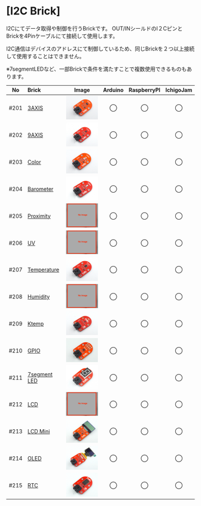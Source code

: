 # [I2C Brick]

I2Cにてデータ取得や制御を行うBrickです。
OUT/INシールドのI２CピンとBrickを4Pinケーブルにて接続して使用します。

I2C通信はデバイスのアドレスにて制御しているため、同じBrickを２つ以上接続して使用することはできません。

※7segmentLEDなど、一部Brickで条件を満たすことで複数使用できるものもあります。

|No|Brick|Image|Arduino|RaspberryPI|IchigoJam|
|:--:|:--|:--:|:--:|:--:|:--:|
|#201|[3AXIS](201_brick_i2c_3axis.md)|<img src="/img/200_i2c/product/201_3axis_product.jpg" width="150">|◯|◯|◯|
|#202|[9AXIS](202_brick_i2c_9axis.md)|<img src="/img/200_i2c/product/202_9axis_product.jpg" width="150">|◯|◯|◯|
|#203|[Color](203_brick_i2c_color.md)|<img src="/img/200_i2c/product/203_color_product.jpg" width="150">|◯|◯|◯|
|#204|[Barometer](204_brick_i2c_barometer.md)|<img src="/img/200_i2c/product/204_barometer_product.jpg" width="150">|◯|◯|◯|
|#205|[Proximity](205_brick_i2c_proximity.md)|<img src="/img/200_i2c/product/205_proximity_product.jpg" width="150">|◯|◯|◯|
|#206|[UV](206_brick_i2c_uv.md)|<img src="/img/200_i2c/product/206_uv_product.jpg" width="150">|◯|◯|◯|
|#207|[Temperature](207_brick_i2c_temperature.md) |<img src="/img/200_i2c/product/207_temperature_product.jpg" width="150">|◯|◯|◯|
|#208|[Humidity](208_brick_i2c_humidity.md)|<img src="/img/200_i2c/product/208_humidity_product.jpg" width="150">|◯|◯|◯|
|#209|[Ktemp](209_brick_i2c_ktemp.md)|<img src="/img/200_i2c/product/209_ktemp_product.jpg" width="150">|◯|◯|◯|
|#210|[GPIO](210_brick_i2c_gpio.md)|<img src="/img/200_i2c/product/210_gpio_product.jpg" width="150">|◯|◯|◯|
|#211|[7segment LED](211_brick_i2c_7seg.md)|<img src="/img/200_i2c/product/211_7seg_product.jpg" width="150">|◯|◯|◯|
|#212|[LCD](212_brick_i2c_lcd.md)|<img src="/img/200_i2c/product/212_lcd_product.jpg" width="150">|◯|◯|◯|
|#213|[LCD Mini](213_brick_i2c_lcd_mini.md)|<img src="/img/200_i2c/product/213_lcdmini_product.jpg" width="150">|◯|◯|◯|
|#214|[OLED](214_brick_i2c_oled.md)|<img src="/img/200_i2c/product/214_oled_product.jpg" width="150">|◯|◯|◯|
|#215|[RTC](215_brick_i2c_rtc.md)|<img src="/img/200_i2c/product/215_rtc_product.jpg" width="150">|◯|◯|◯|